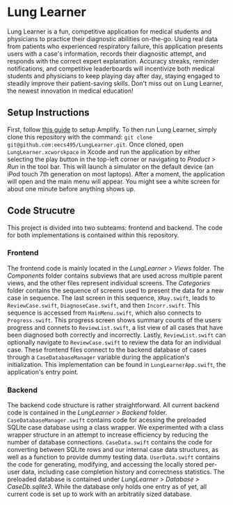 # Lung Learner

Lung Learner is a fun, competitive application for medical students and physicians to practice their diagnostic abilities on-the-go. Using real data from patients who experienced respiratory failure, this application presents users with a case's information, records their diagnostic attempt, and responds with the correct expert explanation. Accuracy streaks, reminder notifications, and competitive leaderboards will incentivize both medical students and physicians to keep playing day after day, staying engaged to steadily improve  their patient-saving skills. Don't miss out on Lung Learner, the newest innovation in medical education!

## Setup Instructions

First, follow [this guide](https://docs.google.com/document/d/1WOd-otluOxWlxoOzyx6x47Xws4PQp2HzoVLFk4Xn3FA/edit?usp=sharing) to setup Amplify. To then run Lung Learner, simply clone this repository with the command: `git clone git@github.com:eecs495/LungLearner.git`. Once cloned, open `LungLearner.xcworskpace` in Xcode and run the application by either selecting the play button in the top-left corner or navigating to *Product > Run* in the tool bar. This will launch a simulator on the default device (an iPod touch 7th generation on most laptops). After a moment, the application will open and the main menu will appear. You might see a white screen for about one minute before anything shows up. 

## Code Strucutre

This project is divided into two subteams: frontend and backend. The code for both implementations is contained within this repository.

### Frontend

The frontend code is mainly located in the *LungLearner > Views* folder. The *Components* folder contains subviews that are used across multiple parent views, and the other files represent individual screens. The *Categories* folder contains the sequence of screens used to present the data for a new case in sequence. The last screen in this sequence, `XRay.swift`, leads to `ReviewCase.swift`, `DiagnoseCase.swift`, and then `Incorr.swift`. This sequence is accessed from `MainMenu.swift`, which also connects to `Progress.swift`. This progress screen shows summary counts of the users progress and connets to `ReviewList.swift`, a list view of all cases that have been diagnosed both correctly and incorrectly. Lastly, `ReviewList.swift` can optionally navigate to `ReviewCase.swift` to review the data for an individual case. These frontend files connect to the backend database of cases through a `CaseDatabaseManager` variable during the application's initialization. This implementation can be found in `LungLearnerApp.swift`, the application's entry point.

### Backend

The backend code structure is rather straightforward. All current backend code
is contained in the *LungLearner > Backend* folder. `CaseDatabaseManager.swift`
contains code for acessing the preloaded SQLite case database using a class
wrapper. We experimented with a class wrapper structure in an attempt to
increase efficiency by reducing the number of database connections.
`CaseData.swift` contains the code for converting between SQLite rows and our
internal case data structures, as well as a function to provide dummy testing
data. `UserData.swift` contains the code for generating, modifying, and accessing the
locally stored per-user data, including case completion history and correctness
statistics. The preloaded database is contained under *LungLearner > Database >
CaseDb.sqlite3*. While the database only holds one entry as of yet, all current
code is set up to work with an arbitratily sized database.
